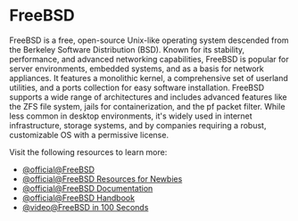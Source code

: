 # FreeBSD

FreeBSD is a free, open-source Unix-like operating system descended from the Berkeley Software Distribution (BSD). Known for its stability, performance, and advanced networking capabilities, FreeBSD is popular for server environments, embedded systems, and as a basis for network appliances. It features a monolithic kernel, a comprehensive set of userland utilities, and a ports collection for easy software installation. FreeBSD supports a wide range of architectures and includes advanced features like the ZFS file system, jails for containerization, and the pf packet filter. While less common in desktop environments, it's widely used in internet infrastructure, storage systems, and by companies requiring a robust, customizable OS with a permissive license.

Visit the following resources to learn more:

- [@official@FreeBSD](https://www.freebsd.org/)
- [@official@FreeBSD Resources for Newbies](https://www.freebsd.org/projects/newbies/)
- [@official@FreeBSD Documentation](https://docs.freebsd.org/en/)
- [@official@FreeBSD Handbook](https://docs.freebsd.org/en/books/handbook/)
- [@video@FreeBSD in 100 Seconds](https://www.youtube.com/watch?v=NKHzcXwTdB4)

